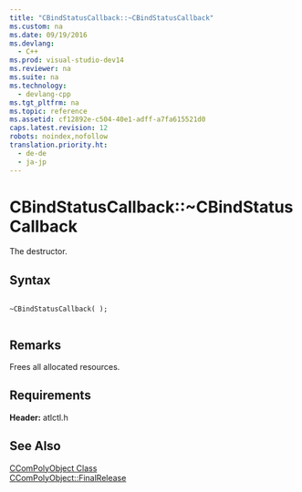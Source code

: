 ```yaml
---
title: "CBindStatusCallback::~CBindStatusCallback"
ms.custom: na
ms.date: 09/19/2016
ms.devlang: 
  - C++
ms.prod: visual-studio-dev14
ms.reviewer: na
ms.suite: na
ms.technology: 
  - devlang-cpp
ms.tgt_pltfrm: na
ms.topic: reference
ms.assetid: cf12892e-c504-40e1-adff-a7fa615521d0
caps.latest.revision: 12
robots: noindex,nofollow
translation.priority.ht: 
  - de-de
  - ja-jp
---
```

# CBindStatusCallback::~CBindStatusCallback
The destructor.  
  
## Syntax  
  
```  
  
~CBindStatusCallback( );  
  
```  
  
## Remarks  
 Frees all allocated resources.  
  
## Requirements  
 **Header:** atlctl.h  
  
## See Also  
 [CComPolyObject Class](../vs140/CComPolyObject-Class.md)   
 [CComPolyObject::FinalRelease](../vs140/CComPolyObject--FinalRelease.md)